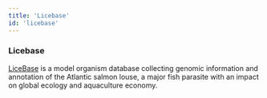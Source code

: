 ```yaml
---
title: 'Licebase'
id: 'licebase'
---
```

### Licebase
[LiceBase](https://licebase.org) is a model organism database collecting genomic information and annotation of the Atlantic salmon louse, a major fish parasite with an impact on global ecology and aquaculture economy.
